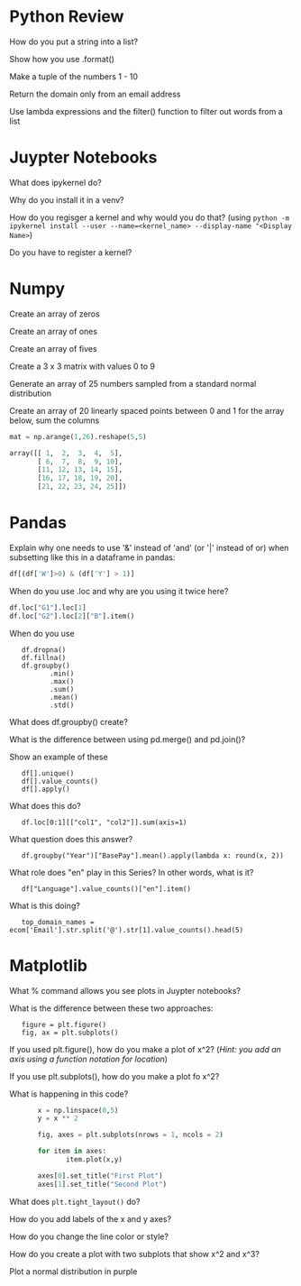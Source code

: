 # Python Review

How do you put a string into a list?

Show how you use .format()

Make a tuple of the numbers 1 - 10

Return the domain only from an email address

Use lambda expressions and the filter() function to filter out words from a list

# Juypter Notebooks


What does ipykernel do?

Why do you install it in a venv?

How do you regisger a kernel and why would you do that? (using `python -m ipykernel install --user --name=<kernel_name> --display-name "<Display Name>`)

Do you have to register a kernel?

# Numpy

Create an array of zeros

Create an array of ones

Create an array of fives

Create a 3 x 3 matrix with values 0 to 9

Generate an array of 25 numbers sampled from a standard normal distribution

Create an array of 20 linearly spaced points between 0 and 1
for the array below, sum the columns

```python
mat = np.arange(1,26).reshape(5,5)

array([[ 1,  2,  3,  4,  5],
       [ 6,  7,  8,  9, 10],
       [11, 12, 13, 14, 15],
       [16, 17, 18, 19, 20],
       [21, 22, 23, 24, 25]])

```

# Pandas

Explain why one needs to use '&' instead of 'and' (or '|' instead of or) when subsetting like this in a dataframe in pandas:

```py
df[(df['W']>0) & (df['Y'] > 1)]
```

When do you use .loc and why are you using it twice here?

```python
df.loc["G1"].loc[1]
df.loc["G2"].loc[2]["B"].item()
```

When do you use

       df.dropna()
       df.fillna()
       df.groupby()
              .min()
              .max()
              .sum()
              .mean()
              .std()

What does df.groupby() create?

What is the difference between using pd.merge() and pd.join()?

Show an example of these

       df[].unique()
       df[].value_counts()
       df[].apply()

What does this do?

       df.loc[0:1][["col1", "col2"]].sum(axis=1)

What question does this answer?

       df.groupby("Year")["BasePay"].mean().apply(lambda x: round(x, 2))

What role does "en" play in this Series? In other words, what is it?

       df["Language"].value_counts()["en"].item()

What is this doing?

       top_domain_names = ecom['Email'].str.split('@').str[1].value_counts().head(5)

# Matplotlib

What % command allows you see plots in Juypter notebooks?

What is the difference between these two approaches:

       figure = plt.figure()
       fig, ax = plt.subplots()

If you used plt.figure(), how do you make a plot of x^2? (*Hint: you add an axis using a function notation for location*)

If you use plt.subplots(), how do you make a plot fo x^2? 

What is happening in this code?

```py
       x = np.linspace(0,5)
       y = x ** 2

       fig, axes = plt.subplots(nrows = 1, ncols = 2)

       for item in axes:
              item.plot(x,y)

       axes[0].set_title("First Plot")
       axes[1].set_title("Second Plot")
```

What does `plt.tight_layout()` do?

How do you add labels of the x and y axes?

How do you change the line color or style?

How do you create a plot with two subplots that show x^2 and x^3? 

Plot a normal distribution in purple

